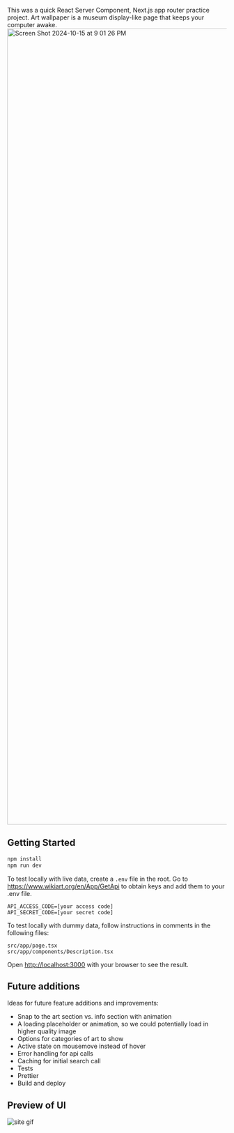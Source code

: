 This was a quick React Server Component, Next.js app router practice project. Art wallpaper is a museum display-like page that keeps your computer awake. 
<img width="1828" alt="Screen Shot 2024-10-15 at 9 01 26 PM" src="https://github.com/user-attachments/assets/a525288b-a373-4bf1-a725-7a70ecdb68c0">

## Getting Started
```bash
npm install
npm run dev
```

To test locally with live data, create a `.env` file in the root. Go to https://www.wikiart.org/en/App/GetApi to obtain keys and add them to your .env file.
```
API_ACCESS_CODE=[your access code]
API_SECRET_CODE=[your secret code]
```

To test locally with dummy data, follow instructions in comments in the following files:
```
src/app/page.tsx
src/app/components/Description.tsx
```

Open [http://localhost:3000](http://localhost:3000) with your browser to see the result.


## Future additions
Ideas for future feature additions and improvements:
- Snap to the art section vs. info section with animation
- A loading placeholder or animation, so we could potentially load in higher quality image 
- Options for categories of art to show
- Active state on mousemove instead of hover
- Error handling for api calls
- Caching for initial search call
- Tests
- Prettier
- Build and deploy


## Preview of UI
![site gif](https://github.com/user-attachments/assets/e82eeb57-1d55-4c06-82c2-935e969dbb0d)
